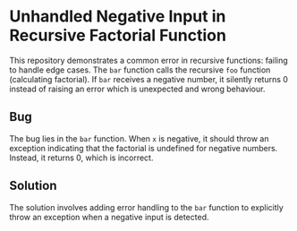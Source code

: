 # Unhandled Negative Input in Recursive Factorial Function

This repository demonstrates a common error in recursive functions: failing to handle edge cases. The `bar` function calls the recursive `foo` function (calculating factorial).  If `bar` receives a negative number, it silently returns 0 instead of raising an error which is unexpected and wrong behaviour.

## Bug

The bug lies in the `bar` function. When `x` is negative, it should throw an exception indicating that the factorial is undefined for negative numbers. Instead, it returns 0, which is incorrect.

## Solution

The solution involves adding error handling to the `bar` function to explicitly throw an exception when a negative input is detected.